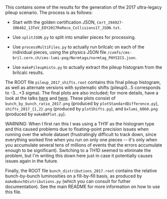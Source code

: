 This contains some of the results for the generation of the 2017 ultra-legacy pileup scenario. The process is as follows:

* Start with the golden certification JSON, `Cert_294927-306462_13TeV_EOY2017ReReco_Collisions17_JSON.txt`.

* Use `splitJSON.py` to split into smaller pieces for processing.

* Use `processMultiFiles.py` to actually run brilcalc on each of the individual pieces, using the physics JSON file `/cvmfs/cms-bril.cern.ch/cms-lumi-pog/Normtags/normtag_PHYSICS.json`.

* Use `makePileupHisto.py` to actually extract the pileup histogram from the brilcalc results.

The ROOT file `pileup_2017_shifts.root` contains this final pileup histogram, as well as alternate versions with systematic shifts (pileup0...5 corresponds to -3...+3 sigma). The final plots are also included; for more details, have a look at the talks [here](https://indico.cern.ch/event/815042/contributions/3406023/attachments/1834447/3004998/PileupPPD20190425.pdf) and [here](https://indico.cern.ch/event/815042/contributions/3406023/attachments/1834447/3008406/PileupFollowup.pdf). These plots consist of `bunch_by_bunch_ratio_2017.png` (produced by `plotStandardDifference.py`), `shifts_2017_{1,2}.png` (produced by `plotShifts.py`), and `bxlumi_6060.png` (produced by `makeBXPlot.py`).

WARNING: When I first ran this I was using a TH1F as the histogram type and this caused problems due to floating-point precision issues when running over the whole dataset (frustratingly difficult to track down, since everything worked fine when you run on only one pieces -- it's only when you accumulate several tens of millions of events that the errors accumulate enough to be significant). Switching to a TH1D seemed to eliminate the problem, but I'm writing this down here just in case it potentially causes issues again in the future.

Finally, the ROOT file `bunch_distributions_2017.root` contains the relative bunch-by-bunch luminosities on a fill-by-fill basis, as produced by `makeBunchDistributions.py` (which you can consult for futher documentation). See the main README for more information on how to use this file.

